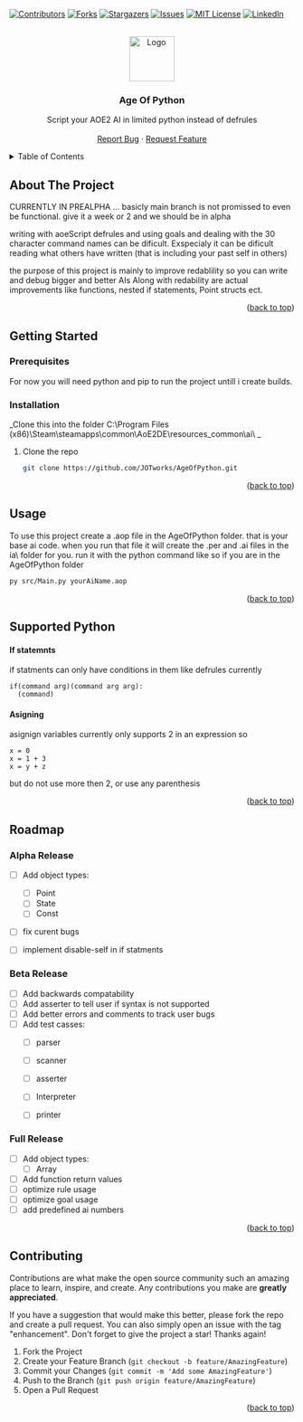 <div id="top"></div>
<!--
*** Thanks for checking out the Best-README-Template. If you have a suggestion
*** that would make this better, please fork the repo and create a pull request
*** or simply open an issue with the tag "enhancement".
*** Don't forget to give the project a star!
*** Thanks again! Now go create something AMAZING! :D
-->



<!-- PROJECT SHIELDS -->
<!--
*** I'm using markdown "reference style" links for readability.
*** Reference links are enclosed in brackets [ ] instead of parentheses ( ).
*** See the bottom of this document for the declaration of the reference variables
*** for contributors-url, forks-url, etc. This is an optional, concise syntax you may use.
*** https://www.markdownguide.org/basic-syntax/#reference-style-links
-->
[![Contributors][contributors-shield]][contributors-url]
[![Forks][forks-shield]][forks-url]
[![Stargazers][stars-shield]][stars-url]
[![Issues][issues-shield]][issues-url]
[![MIT License][license-shield]][license-url]
[![LinkedIn][linkedin-shield]][linkedin-url]



<!-- PROJECT LOGO -->
<br />
<div align="center">
  <a href="https://ih1.redbubble.net/image.636495678.3338/flat,550x550,075,f.u3.jpg">
    <img src="https://ih1.redbubble.net/image.636495678.3338/flat,550x550,075,f.u3.jpg" alt="Logo" width="80" height="80">
  </a>

  <h3 align="center">Age Of Python</h3>

  <p align="center">
    Script your AOE2 AI in limited python instead of defrules
    <br />
    <br />
    <a href="https://github.com/JOTworks/AgeOfPython/issues">Report Bug</a>
    ·
    <a href="https://github.com/JOTworks/AgeOfPythone/issues">Request Feature</a>
  </p>
</div>



<!-- TABLE OF CONTENTS -->
<details>
  <summary>Table of Contents</summary>
  <ol>
    <li>
      <a href="#about-the-project">About The Project</a>
    </li>
    <li>
      <a href="#getting-started">Getting Started</a>
      <ul>
        <li><a href="#prerequisites">Prerequisites</a></li>
        <li><a href="#installation">Installation</a></li>
      </ul>
    </li>
    <li><a href="#usage">Usage</a></li>
    <li><a href="#supported-python">Supported Python</a></li>
    <li><a href="#roadmap">Roadmap</a></li>
    <li><a href="#contributing">Contributing</a></li>
  </ol>
</details>



<!-- ABOUT THE PROJECT -->
## About The Project

CURRENTLY IN PREALPHA ... basicly main branch is not promissed to even be functional. give it a week or 2 and we should be in alpha

writing with aoeScript defrules and using goals and dealing with the 30 character command names can be dificult. 
Exspecialy it can be dificult reading what others have written (that is including your past self in others)

the purpose of this project is mainly to improve redablility so you can write and debug bigger and better AIs
Along with redability are actual improvements like functions, nested if statements, Point structs ect.

<p align="right">(<a href="#top">back to top</a>)</p>



<!-- GETTING STARTED -->
## Getting Started



### Prerequisites

For now you will need python and pip to run the project untill i create builds.

### Installation

_Clone this into the folder C:\Program Files (x86)\Steam\steamapps\common\AoE2DE\resources\_common\ai\ _

1. Clone the repo
   ```sh
   git clone https://github.com/JOTworks/AgeOfPython.git
   ```

<p align="right">(<a href="#top">back to top</a>)</p>



<!-- USAGE EXAMPLES -->
## Usage

To use this project create a .aop file in the AgeOfPython folder. that is your base ai code.
when you run that file it will create the .per and .ai files in the ia\ folder for you.
run it with the python command like so if you are in the AgeOfPython folder
   ```sh
   py src/Main.py yourAiName.aop
   ```

<p align="right">(<a href="#top">back to top</a>)</p>

<!-- SUPPORTED PYTHON -->
## Supported Python

#### If statemnts
if statments can only have conditions in them like defrules currently
```
if(command arg)(command arg arg):
  (command)
```
#### Asigning
asignign variables currently only supports 2 in an expression so
```
x = 0
x = 1 + 3
x = y + z
```
but do not use more then 2, or use any parenthesis

<p align="right">(<a href="#top">back to top</a>)</p>

<!-- ROADMAP -->
## Roadmap

### Alpha Release

- [ ] Add object types:
    - [ ] Point
    - [ ] State
    - [ ] Const
- [ ] fix curent bugs
- [ ] implement disable-self in if statments


### Beta Release

- [ ] Add backwards compatability
- [ ] Add asserter to tell user if syntax is not supported
- [ ] Add better errors and comments to track user bugs
- [ ] Add test casses:
    - [ ] parser
    - [ ] scanner
    - [ ] asserter
    - [ ] Interpreter
    - [ ] printer


### Full Release

- [ ] Add object types:
    - [ ] Array
- [ ] Add function return values
- [ ] optimize rule usage
- [ ] optimize goal usage
- [ ] add predefined ai numbers

<p align="right">(<a href="#top">back to top</a>)</p>



<!-- CONTRIBUTING -->
## Contributing

Contributions are what make the open source community such an amazing place to learn, inspire, and create. Any contributions you make are **greatly appreciated**.

If you have a suggestion that would make this better, please fork the repo and create a pull request. You can also simply open an issue with the tag "enhancement".
Don't forget to give the project a star! Thanks again!

1. Fork the Project
2. Create your Feature Branch (`git checkout -b feature/AmazingFeature`)
3. Commit your Changes (`git commit -m 'Add some AmazingFeature'`)
4. Push to the Branch (`git push origin feature/AmazingFeature`)
5. Open a Pull Request

<p align="right">(<a href="#top">back to top</a>)</p>



<!-- MARKDOWN LINKS & IMAGES -->
<!-- https://www.markdownguide.org/basic-syntax/#reference-style-links -->
[contributors-shield]: https://img.shields.io/github/contributors/JOTworks/AgeOfPython.svg?style=for-the-badge
[contributors-url]: https://github.com/JOTworks/AgeOfPython/graphs/contributors
[forks-shield]: https://img.shields.io/github/forks/JOTworks/AgeOfPython.svg?style=for-the-badge
[forks-url]: https://github.com/othneildrew/Best-README-Template/network/members
[stars-shield]: https://img.shields.io/github/stars/JOTworks/AgeOfPython.svg?style=for-the-badge
[stars-url]: https://github.com/JOTworks/AgeOfPython/stargazers
[issues-shield]: https://img.shields.io/github/issues/JOTworks/AgeOfPython.svg?style=for-the-badge
[issues-url]: https://github.com/JOTworks/AgeOfPython/issues
[license-shield]: https://img.shields.io/github/license/JOTworks/AgeOfPython.svg?style=for-the-badge
[license-url]: https://github.com/JOTworks/AgeOfPython/blob/master/LICENSE.txt
[linkedin-shield]: https://img.shields.io/badge/-LinkedIn-black.svg?style=for-the-badge&logo=linkedin&colorB=555
[linkedin-url]: https://www.linkedin.com/in/jackson-hunt-6a9b72127/
[product-screenshot]: images/screenshot.png
